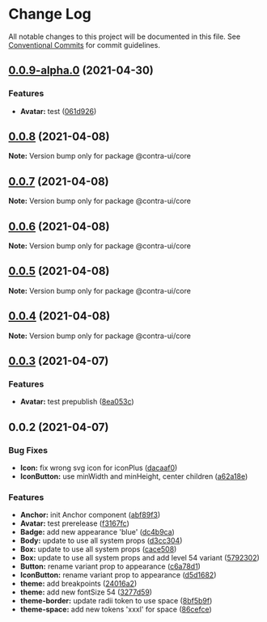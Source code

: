 # Change Log

All notable changes to this project will be documented in this file.
See [Conventional Commits](https://conventionalcommits.org) for commit guidelines.

## [0.0.9-alpha.0](https://github.com/akbarnafisa/contra-ui/compare/@contra-ui/core@0.0.8...@contra-ui/core@0.0.9-alpha.0) (2021-04-30)


### Features

* **Avatar:** test ([061d926](https://github.com/akbarnafisa/contra-ui/commit/061d9265615b6d8802149c67476d77aa62a75f24))





## [0.0.8](https://github.com/akbarnafisa/contra-ui/compare/@contra-ui/core@0.0.7...@contra-ui/core@0.0.8) (2021-04-08)

**Note:** Version bump only for package @contra-ui/core





## [0.0.7](https://github.com/akbarnafisa/contra-ui/compare/@contra-ui/core@0.0.6...@contra-ui/core@0.0.7) (2021-04-08)

**Note:** Version bump only for package @contra-ui/core





## [0.0.6](https://github.com/akbarnafisa/contra-ui/compare/@contra-ui/core@0.0.5...@contra-ui/core@0.0.6) (2021-04-08)

**Note:** Version bump only for package @contra-ui/core





## [0.0.5](https://github.com/akbarnafisa/contra-ui/compare/@contra-ui/core@0.0.4...@contra-ui/core@0.0.5) (2021-04-08)

**Note:** Version bump only for package @contra-ui/core





## [0.0.4](https://github.com/akbarnafisa/contra-ui/compare/@contra-ui/core@0.0.3...@contra-ui/core@0.0.4) (2021-04-08)

**Note:** Version bump only for package @contra-ui/core





## [0.0.3](https://github.com/akbarnafisa/contra-ui/compare/@contra-ui/core@0.0.2...@contra-ui/core@0.0.3) (2021-04-07)


### Features

* **Avatar:** test prepublish ([8ea053c](https://github.com/akbarnafisa/contra-ui/commit/8ea053ca4e7df9faba32cc15fbce7358a49beca1))





## 0.0.2 (2021-04-07)


### Bug Fixes

* **Icon:** fix wrong svg icon for iconPlus ([dacaaf0](https://github.com/akbarnafisa/contra-ui/commit/dacaaf08ccaa3918d3ac7fe5ae383f29732d3cf3))
* **IconButton:** use minWidth and minHeight, center children ([a62a18e](https://github.com/akbarnafisa/contra-ui/commit/a62a18e09b0c8f7f878282871f0c7bfffabe9e17))


### Features

* **Anchor:** init Anchor component ([abf89f3](https://github.com/akbarnafisa/contra-ui/commit/abf89f35d2d8146f30ee1494b683d8f468510c7f))
* **Avatar:** test prerelease ([f3167fc](https://github.com/akbarnafisa/contra-ui/commit/f3167fc8258af70297c28a77154be9f14cb23cd3))
* **Badge:** add new appearance 'blue' ([dc4b9ca](https://github.com/akbarnafisa/contra-ui/commit/dc4b9caf71c54b6e54128454d2a1e4318569001d))
* **Body:** update to use all system props ([d3cc304](https://github.com/akbarnafisa/contra-ui/commit/d3cc30423d49c9ae14a6cb51c64788eb121d0f82))
* **Box:** update to use all system props ([cace508](https://github.com/akbarnafisa/contra-ui/commit/cace508c0a7ce7a64c381a9fd8c24c63e13aae32))
* **Box:** update to use all system props and add level 54 variant ([5792302](https://github.com/akbarnafisa/contra-ui/commit/57923027721c439c8258a821c3bfac4cebd6e99e))
* **Button:** rename variant prop to appearance ([c6a78d1](https://github.com/akbarnafisa/contra-ui/commit/c6a78d18e4d3047aa61d7a74832cb5137cc8c626))
* **IconButton:** rename variant prop to appearance ([d5d1682](https://github.com/akbarnafisa/contra-ui/commit/d5d16820a4cce7c77809a566a38bd7d5866bf64f))
* **theme:** add breakpoints ([24016a2](https://github.com/akbarnafisa/contra-ui/commit/24016a2d29c24dba77eb4b7c6daa63783fb219b7))
* **theme:** add new fontSize 54 ([3277d59](https://github.com/akbarnafisa/contra-ui/commit/3277d597930fa8f2ed3964a6595c5427262ed4f2))
* **theme-border:** update radii token to use space ([8bf5b9f](https://github.com/akbarnafisa/contra-ui/commit/8bf5b9f419d96695b74d5e00ad6dcde54de1876a))
* **theme-space:** add new tokens 'xxxl' for space ([86cefce](https://github.com/akbarnafisa/contra-ui/commit/86cefce0355eb06840bd1662da799ef40e1132b8))
